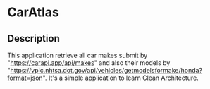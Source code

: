 # CarAtlas

## Description

This application retrieve all car makes submit by "https://carapi.app/api/makes" and also their models by "https://vpic.nhtsa.dot.gov/api/vehicles/getmodelsformake/honda?format=json".
It's a simple application to learn Clean Architecture.
